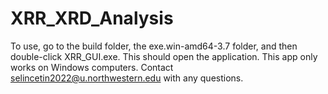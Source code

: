 # XRR_XRD_Analysis
To use, go to the build folder, the exe.win-amd64-3.7 folder, and then double-click XRR_GUI.exe. This should open the application. This app only works on Windows computers. Contact selincetin2022@u.northwestern.edu with any questions.  
